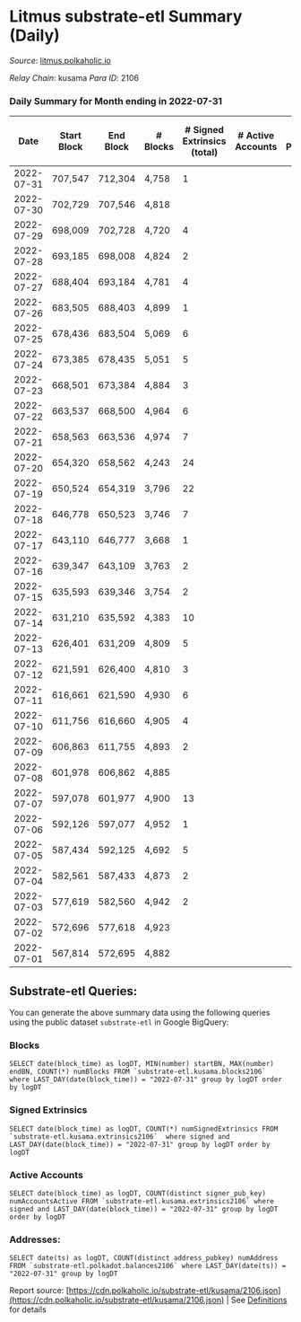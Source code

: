 # Litmus substrate-etl Summary (Daily)

_Source_: [litmus.polkaholic.io](https://litmus.polkaholic.io)

*Relay Chain*: kusama
*Para ID*: 2106



### Daily Summary for Month ending in 2022-07-31


| Date | Start Block | End Block | # Blocks | # Signed Extrinsics (total) | # Active Accounts | # Passive | # New | # Addresses with Balances | # Events | # Transfers | # XCM Transfers In | # XCM Transfers Out |
| ---- | ----------- | --------- | -------- | --------------------------- | ----------------- | --------- | ----- | ------------------------- | -------- | ----------- | ------------------ | ------------------- |
| 2022-07-31 | 707,547 | 712,304 | 4,758  | 1 |  |  |  | 3,832 | 9,523 |   |   |   |
| 2022-07-30 | 702,729 | 707,546 | 4,818  |  |  |  |  | 3,832 | 9,642 |   |   |   |
| 2022-07-29 | 698,009 | 702,728 | 4,720  | 4 |  |  |  | 3,832 | 9,459 |   |   |   |
| 2022-07-28 | 693,185 | 698,008 | 4,824  | 2 |  |  |  | 3,832 | 9,660 |   |   |   |
| 2022-07-27 | 688,404 | 693,184 | 4,781  | 4 |  |  |  | 3,832 | 9,587 | 1 ($4.08) |   | 1 ($4.06) |
| 2022-07-26 | 683,505 | 688,403 | 4,899  | 1 |  |  |  | 3,832 | 9,806 |   |   |   |
| 2022-07-25 | 678,436 | 683,504 | 5,069  | 6 |  |  |  | 3,832 | 10,188 | 1 ($4.08) | 1 ($2.45) | 1 ($4.06) |
| 2022-07-24 | 673,385 | 678,435 | 5,051  | 5 |  |  |  | 3,830 | 10,133 |   |   |   |
| 2022-07-23 | 668,501 | 673,384 | 4,884  | 3 |  |  |  | 3,830 | 9,785 |   |   |   |
| 2022-07-22 | 663,537 | 668,500 | 4,964  | 6 |  |  |  | 3,830 | 9,962 |   |   |   |
| 2022-07-21 | 658,563 | 663,536 | 4,974  | 7 |  |  |  | 3,830 | 10,002 | 1 ($0.80) |   | 1 ($0.78) |
| 2022-07-20 | 654,320 | 658,562 | 4,243  | 24 |  |  |  | 3,829 | 8,609 |   |   |   |
| 2022-07-19 | 650,524 | 654,319 | 3,796  | 22 |  |  |  | 3,828 | 7,716 |   |   |   |
| 2022-07-18 | 646,778 | 650,523 | 3,746  | 7 |  |  |  | 3,827 | 7,528 |   |   |   |
| 2022-07-17 | 643,110 | 646,777 | 3,668  | 1 |  |  |  | 3,827 | 7,343 |   |   |   |
| 2022-07-16 | 639,347 | 643,109 | 3,763  | 2 |  |  |  | 3,827 | 7,537 |   |   |   |
| 2022-07-15 | 635,593 | 639,346 | 3,754  | 2 |  |  |  | 3,827 | 7,520 |   |   |   |
| 2022-07-14 | 631,210 | 635,592 | 4,383  | 10 |  |  |  | 3,827 | 8,894 | 18 ($1,331.27) |   |   |
| 2022-07-13 | 626,401 | 631,209 | 4,809  | 5 |  |  |  | 3,831 | 9,649 |   |   |   |
| 2022-07-12 | 621,591 | 626,400 | 4,810  | 3 |  |  |  | 3,831 | 9,645 |   |   |   |
| 2022-07-11 | 616,661 | 621,590 | 4,930  | 6 |  |  |  | 3,831 | 9,902 |   |   |   |
| 2022-07-10 | 611,756 | 616,660 | 4,905  | 4 |  |  |  | 3,831 | 9,833 |   |   |   |
| 2022-07-09 | 606,863 | 611,755 | 4,893  | 2 |  |  |  | 3,831 | 9,798 |   |   |   |
| 2022-07-08 | 601,978 | 606,862 | 4,885  |  |  |  |  | 3,831 | 9,776 |   |   |   |
| 2022-07-07 | 597,078 | 601,977 | 4,900  | 13 |  |  |  | 3,831 | 9,891 |   |   |   |
| 2022-07-06 | 592,126 | 597,077 | 4,952  | 1 |  |  |  | 3,831 | 9,911 |   |   |   |
| 2022-07-05 | 587,434 | 592,125 | 4,692  | 5 |  |  |  | 3,831 | 9,416 |   |   |   |
| 2022-07-04 | 582,561 | 587,433 | 4,873  | 2 |  |  |  | 3,831 | 9,759 |   |   |   |
| 2022-07-03 | 577,619 | 582,560 | 4,942  | 2 |  |  |  | 3,831 | 9,897 |   |   |   |
| 2022-07-02 | 572,696 | 577,618 | 4,923  |  |  |  |  | 3,831 | 9,848 |   |   |   |
| 2022-07-01 | 567,814 | 572,695 | 4,882  |  |  |  |  | 3,831 | 9,767 |   |   |   |

## Substrate-etl Queries:
You can generate the above summary data using the following queries using the public dataset `substrate-etl` in Google BigQuery:


### Blocks
```
SELECT date(block_time) as logDT, MIN(number) startBN, MAX(number) endBN, COUNT(*) numBlocks FROM `substrate-etl.kusama.blocks2106`  where LAST_DAY(date(block_time)) = "2022-07-31" group by logDT order by logDT
```


### Signed Extrinsics
```
SELECT date(block_time) as logDT, COUNT(*) numSignedExtrinsics FROM `substrate-etl.kusama.extrinsics2106`  where signed and LAST_DAY(date(block_time)) = "2022-07-31" group by logDT order by logDT
```


### Active Accounts
```
SELECT date(block_time) as logDT, COUNT(distinct signer_pub_key) numAccountsActive FROM `substrate-etl.kusama.extrinsics2106` where signed and LAST_DAY(date(block_time)) = "2022-07-31" group by logDT order by logDT
```


### Addresses:
```
SELECT date(ts) as logDT, COUNT(distinct address_pubkey) numAddress FROM `substrate-etl.polkadot.balances2106` where LAST_DAY(date(ts)) = "2022-07-31" group by logDT
```



Report source: [https://cdn.polkaholic.io/substrate-etl/kusama/2106.json](https://cdn.polkaholic.io/substrate-etl/kusama/2106.json) | See [Definitions](/DEFINITIONS.md) for details
